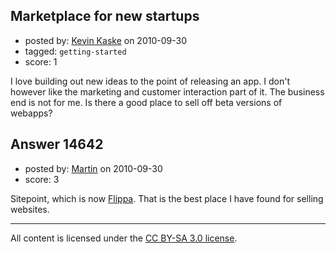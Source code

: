## Marketplace for new startups

- posted by: [Kevin Kaske](https://stackexchange.com/users/-1/4562-kevin-kaske) on 2010-09-30
- tagged: `getting-started`
- score: 1

I love building out new ideas to the point of releasing an app. I don't however like the marketing and customer interaction part of it. The business end is not for me. Is there a good place to sell off beta versions of webapps?


## Answer 14642

- posted by: [Martin](https://stackexchange.com/users/-1/4248-martin) on 2010-09-30
- score: 3

<p>Sitepoint, which is now <a href="http://www.flippa.com" rel="nofollow">Flippa</a>.  That is the best place I have found for selling websites.  </p>




---

All content is licensed under the [CC BY-SA 3.0 license](https://creativecommons.org/licenses/by-sa/3.0/).
